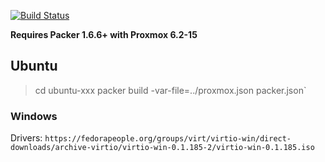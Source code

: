 [![Build Status](https://drone.pumba98.de/api/badges/Pumba98/proxmox-packer-templates/status.svg)](https://drone.pumba98.de/Pumba98/proxmox-packer-templates)

**Requires Packer 1.6.6+ with Proxmox 6.2-15**

## Ubuntu

> cd ubuntu-xxx
> packer build -var-file=../proxmox.json packer.json`

### Windows

Drivers: `https://fedorapeople.org/groups/virt/virtio-win/direct-downloads/archive-virtio/virtio-win-0.1.185-2/virtio-win-0.1.185.iso`
